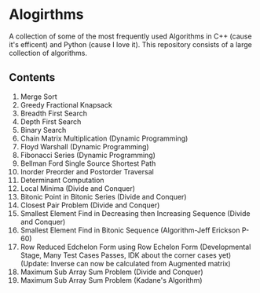 # Alogirthms
A collection of some of the most frequently used Algorithms in C++ (cause it's efficent) and Python (cause I love it). This repository consists of a large collection of algorithms.

## Contents
1. Merge Sort
2. Greedy Fractional Knapsack
3. Breadth First Search
4. Depth First Search
5. Binary Search
6. Chain Matrix Multiplication (Dynamic Programming)
7. Floyd Warshall (Dynamic Programming)
8. Fibonacci Series (Dynamic Programming)
9. Bellman Ford Single Source Shortest Path
10. Inorder Preorder and Postorder Traversal
11. Determinant Computation
12. Local Minima (Divide and Conquer)
13. Bitonic Point in Bitonic Series (Divide and Conquer)
14. Closest Pair Problem (Divide and Conquer)
15. Smallest Element Find in Decreasing then Increasing Sequence (Divide and Conquer)
16. Smallest Element Find in Bitonic Sequence (Algorithm-Jeff Erickson P-60)
18. Row Reduced Edchelon Form using Row Echelon Form (Developmental Stage, Many Test Cases Passes, IDK about the corner cases yet)(Update: Inverse can now be calculated from Augmented matrix)
19. Maximum Sub Array Sum Problem (Divide and Conquer)
20. Maximum Sub Array Sum Problem (Kadane's Algorithm)
